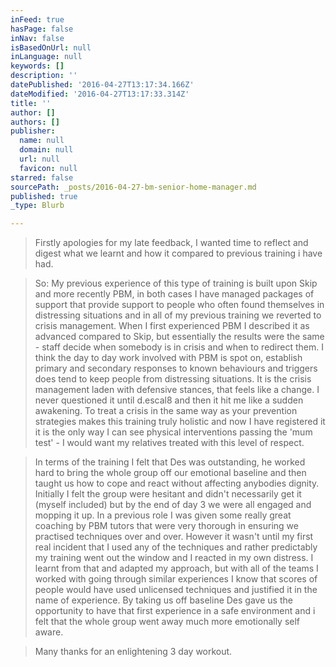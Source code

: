 ```yaml
---
inFeed: true
hasPage: false
inNav: false
isBasedOnUrl: null
inLanguage: null
keywords: []
description: ''
datePublished: '2016-04-27T13:17:34.166Z'
dateModified: '2016-04-27T13:17:33.314Z'
title: ''
author: []
authors: []
publisher:
  name: null
  domain: null
  url: null
  favicon: null
starred: false
sourcePath: _posts/2016-04-27-bm-senior-home-manager.md
published: true
_type: Blurb

---
```

> Firstly apologies for my late feedback, I wanted time to reflect and digest what we learnt and how it compared to previous training i have had.

> So: My previous experience of this type of training is built upon Skip and more recently PBM, in both cases I have managed packages of support that provide support to people who often found themselves in distressing situations and in all of my previous training we reverted to crisis management. When I first experienced PBM I described it as advanced compared to Skip, but essentially the results were the same - staff decide when somebody is in crisis and when to redirect them. I think the day to day work involved with PBM is spot on, establish primary and secondary responses to known behaviours and triggers does tend to keep people from distressing situations. It is the crisis management laden with defensive stances, that feels like a change. I never questioned it until d.escal8 and then it hit me like a sudden awakening. To treat a crisis in the same way as your prevention strategies makes this training truly holistic and now I have registered it it is the only way I can see physical interventions passing the 'mum test' - I would want my relatives treated with this level of respect.

> In terms of the training I felt that Des was outstanding, he worked hard to bring the whole group off our emotional baseline and then taught us how to cope and react without affecting anybodies dignity. Initially I felt the group were hesitant and didn't necessarily get it (myself included) but by the end of day 3 we were all engaged and mopping it up. In a previous role I was given some really great coaching by PBM tutors that were very thorough in ensuring we practised techniques over and over. However it wasn't until my first real incident that I used any of the techniques and rather predictably my training went out the window and I reacted in my own distress. I learnt from that and adapted my approach, but with all of the teams I worked with going through similar experiences I know that scores of people would have used unlicensed techniques and justified it in the name of experience. By taking us off baseline Des gave us the opportunity to have that first experience in a safe environment and i felt that the whole group went away much more emotionally self aware.

> Many thanks for an enlightening 3 day workout.